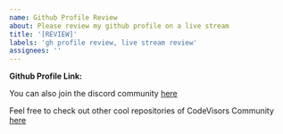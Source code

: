 ```yaml
---
name: Github Profile Review
about: Please review my github profile on a live stream
title: '[REVIEW]'
labels: 'gh profile review, live stream review'
assignees: ''
---
```


**Github Profile Link:**
<!-- your github profile link goes here. -->

You can also join the discord community [here](https://discord.com/invite/47vQN9Z3XB)

Feel free to check out other cool repositories of CodeVisors Community [here](https://github.com/CodeVisors)
